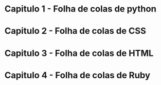 # Capitulo 1 - Folha de colas de python

# Capitulo 2 - Folha de colas de CSS

# Capitulo 3 - Folha de colas de HTML

# Capitulo 4 - Folha de colas de Ruby
